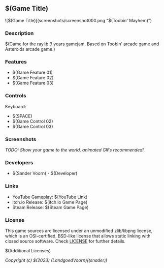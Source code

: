 ## $(Game Title)

![$(Game Title)](screenshots/screenshot000.png "$(Toobin' Mayhem)")

### Description

$(Game for the raylib 9 years gamejam. Based on Toobin' arcade game and Asteroids arcade game.)

### Features

 - $(Game Feature 01)
 - $(Game Feature 02)
 - $(Game Feature 03)

### Controls

Keyboard:
 - $(SPACE)
 - $(Game Control 02)
 - $(Game Control 03)

### Screenshots

_TODO: Show your game to the world, animated GIFs recommended!._

### Developers

 - $(Sander Voorn) - $(Developer)


### Links

 - YouTube Gameplay: $(YouTube Link)
 - itch.io Release: $(itch.io Game Page)
 - Steam Release: $(Steam Game Page)

### License

This game sources are licensed under an unmodified zlib/libpng license, which is an OSI-certified, BSD-like license that allows static linking with closed source software. Check [LICENSE](LICENSE) for further details.

$(Additional Licenses)

*Copyright (c) $(2023) $(Landgoed Voorn) ($(snader))*
